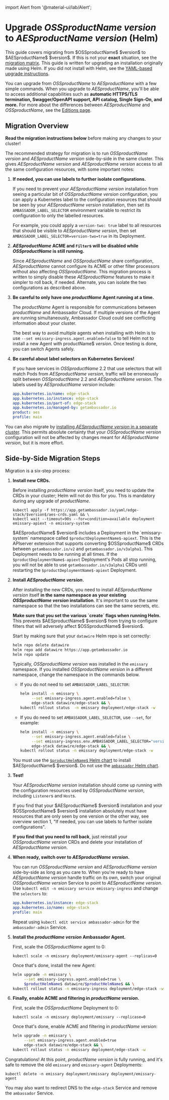 import Alert from '@material-ui/lab/Alert';

# Upgrade $OSSproductName$ $version$ to $AESproductName$ $version$ (Helm)

<Alert severity="info">
  This guide covers migrating from $OSSproductName$ $version$ to $AESproductName$ $version$. If
  this is not your <b>exact</b> situation, see the <a href="../../../../migration-matrix">migration
  matrix</a>.
</Alert>

<Alert severity="warning">
  This guide is written for upgrading an installation originally made using Helm.
  If you did not install with Helm, see the <a href="../../../yaml/emissary-2.2/edge-stack-2.2">YAML-based
  upgrade instructions</a>.
</Alert>

You can upgrade from $OSSproductName$ to $AESproductName$ with a few simple commands. When you upgrade to $AESproductName$, you'll be able to access additional capabilities such as **automatic HTTPS/TLS termination, Swagger/OpenAPI support, API catalog, Single Sign-On, and more.** For more about the differences between $AESproductName$ and $OSSproductName$, see the [Editions page](/editions).

## Migration Overview

<Alert severity="warning">
  <b>Read the migration instructions below</b> before making any changes to your
  cluster!
</Alert>

The recommended strategy for migration is to run $OSSproductName$ $version$ and $AESproductName$
$version$ side-by-side in the same cluster. This gives $AESproductName$ $version$
and $AESproductName$ $version$ access to all the same configuration resources, with some
important notes:

1. **If needed, you can use labels to further isolate configurations.**

   If you need to prevent your $AESproductName$ $version$ installation from
   seeing a particular bit of $OSSproductName$ $version$ configuration, you can apply
   a Kubernetes label to the configuration resources that should be seen by
   your $AESproductName$ $version$ installation, then set its
   `AMBASSADOR_LABEL_SELECTOR` environment variable to restrict its configuration
   to only the labelled resources.

   For example, you could apply a `version-two: true` label to all resources
   that should be visible to $AESproductName$ $version$, then set
   `AMBASSADOR_LABEL_SELECTOR=version-two=true` in its Deployment.

2. **$AESproductName$ ACME and `Filter`s will be disabled while $OSSproductName$ is still running.**

   Since $AESproductName$ and $OSSproductName$ share configuration, $AESproductName$ cannot
   configure its ACME or other filter processors without also affecting $OSSproductName$. This
   migration process is written to simply disable these $AESproductName$ features to make
   it simpler to roll back, if needed. Alternate, you can isolate the two configurations
   as described above.

3. **Be careful to only have one $productName$ Agent running at a time.**

   The $productName$ Agent is responsible for communications between
   $productName$ and Ambassador Cloud. If multiple versions of the Agent are
   running simultaneously, Ambassador Cloud could see conflicting information
   about your cluster.

   The best way to avoid multiple agents when installing with Helm is to use
   `--set emissary-ingress.agent.enabled=false` to tell Helm not to install a
   new Agent with productName$ $version$. Once testing is done, you can switch
   Agents safely.

4. **Be careful about label selectors on Kubernetes Services!**

   If you have services in $OSSproductName$ 2.2 that use selectors that will match
   Pods from $AESproductName$ $version$, traffic will be erroneously split between
   $OSSproductName$ 2.2 and $AESproductName$ $version$. The labels used by $AESproductName$
   $version$ include:

   ```yaml
   app.kubernetes.io/name: edge-stack
   app.kubernetes.io/instance: edge-stack
   app.kubernetes.io/part-of: edge-stack
   app.kubernetes.io/managed-by: getambassador.io
   product: aes
   profile: main
   ```

You can also migrate by [installing $AESproductName$ $version$ in a separate cluster](../../../../migrate-to-2-alternate/).
This permits absolute certainty that your $OSSproductName$ $version$ configuration will not be
affected by changes meant for $AESproductName$ $version$, but it is more effort.

## Side-by-Side Migration Steps

Migration is a six-step process:

1. **Install new CRDs.**

   Before installing $productName$ $version$ itself, you need to update the CRDs in
   your cluster; Helm will not do this for you. This is mandatory during any upgrade of $productName$.

   ```
   kubectl apply -f https://app.getambassador.io/yaml/edge-stack/$version$/aes-crds.yaml && \
   kubectl wait --timeout=90s --for=condition=available deployment emissary-apiext -n emissary-system
   ```

   <Alert severity="info">
     $AESproductName$ $version$ includes a Deployment in the `emissary-system` namespace
     called <code>$productDeploymentName$-apiext</code>. This is the APIserver extension
     that supports converting $OSSproductName$ CRDs between <code>getambassador.io/v2</code>
     and <code>getambassador.io/v3alpha1</code>. This Deployment needs to be running at
     all times.
   </Alert>

   <Alert severity="warning">
     If the <code>$productDeploymentName$-apiext</code> Deployment's Pods all stop running,
     you will not be able to use <code>getambassador.io/v3alpha1</code> CRDs until restarting
     the <code>$productDeploymentName$-apiext</code> Deployment.
   </Alert>

2. **Install $AESproductName$ $version$.**

   After installing the new CRDs, you need to install $AESproductName$ $version$ itself
   **in the same namespace as your existing $OSSproductName$ $version$ installation**. It's important
   to use the same namespace so that the two installations can see the same secrets, etc.

   <Alert severity="warning">
     <b>Make sure that you set the various `create` flags when running Helm.</b> This prevents
     $AESproductName$ $version$ from trying to configure filters that will adversely affect
     $OSSproductName$ $version$.
   </Alert>

   Start by making sure that your `datawire` Helm repo is set correctly:

   ```bash
   helm repo delete datawire
   helm repo add datawire https://app.getambassador.io
   helm repo update
   ```

   Typically, $OSSproductName$ $version$ was installed in the `emissary` namespace. If you installed
   $OSSproductName$ $version$ in a different namespace, change the namespace in the commands below.

   - If you do not need to set `AMBASSADOR_LABEL_SELECTOR`:

      ```bash
      helm install -n emissary \
           --set emissary-ingress.agent.enabled=false \
           edge-stack datawire/edge-stack && \
      kubectl rollout status  -n emissary deployment/edge-stack -w
      ```

   - If you do need to set `AMBASSADOR_LABEL_SELECTOR`, use `--set`, for example:

      ```bash
      helm install -n emissary \
           --set emissary-ingress.agent.enabled=false \
           --set emissary-ingress.env.AMBASSADOR_LABEL_SELECTOR="version-two=true" \
           edge-stack datawire/edge-stack && \
      kubectl rollout status -n emissary deployment/edge-stack -w
      ```

   <Alert severity="warning">
     You must use the <a href="https://github.com/datawire/edge-stack/"><code>$productHelmName$</code> Helm chart</a> to install $AESproductName$ $version$.
     Do not use the <a href="https://github.com/emissary-ingress/emissary/tree/release/v1.14/charts/ambassador"><code>ambassador</code> Helm chart</a>.
   </Alert>

3. **Test!**

   Your $AESproductName$ $version$ installation should come up running with the configuration
   resources used by $OSSproductName$ $version$, including `Listener`s and `Host`s.

   <Alert severity="info">
     If you find that your $AESproductName$ $version$ installation and your $OSSproductName$ $version$
     installation absolutely must have resources that are only seen by one version or the
     other way, see overview section 1, "If needed, you can use labels to further isolate configurations".
   </Alert>

   **If you find that you need to roll back**, just reinstall your $OSSproductName$ $version$ CRDs
   and delete your installation of $AESproductName$ $version$.

4. **When ready, switch over to $AESproductName$ $version$.**

   You can run $OSSproductName$ $version$ and $AESproductName$ $version$ side-by-side as long as you care
   to. When you're ready to have $AESproductName$ $version$ handle traffic on its own, switch
   your original $OSSproductName$ $version$ Service to point to $AESproductName$ $version$. Use
   `kubectl edit -n emissary service emissary-ingress` and change the `selectors` to:

   ```yaml
   app.kubernetes.io/instance: edge-stack
   app.kubernetes.io/name: edge-stack
   profile: main
   ```

   Repeat using `kubectl edit service ambassador-admin` for the `ambassador-admin`
   Service.

5. **Install the $productName$ $version$ Ambassador Agent.**

   First, scale the $OSSproductName$ agent to 0:

   ```
   kubectl scale -n emissary deployment/emissary-agent --replicas=0
   ```

   Once that's done, install the new Agent:

   ```bash
   helm upgrade -n emissary \
        --set emissary-ingress.agent.enabled=true \
        $productHelmName$ datawire/$productHelmName$ && \
   kubectl rollout status -n emissary-ingress deployment/edge-stack -w
   ```

6. **Finally, enable ACME and filtering in $productName$ $version$.**

   First, scale the $OSSproductName$ Deployment to 0: 

   ```
   kubectl scale -n emissary deployment/emissary --replicase=0
   ```

   Once that's done, enable ACME and filtering in $productName$ $version$:

   ```bash
   helm upgrade -n emissary \
        --set emissary-ingress.agent.enabled=true
        edge-stack datawire/edge-stack && \
   kubectl rollout status -n emissary deployment/edge-stack -w
   ````

Congratulations! At this point, $productName$ $version$ is fully running, and
it's safe to remove the old `emissary` and `emissary-agent` Deployments:

```
kubectl delete -n emissary deployment/emissary deployment/emissary-agent
```

You may also want to redirect DNS to the `edge-stack` Service and remove the
`ambassador` Service.
